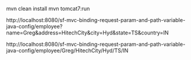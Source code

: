 mvn clean install
mvn tomcat7:run

http://localhost:8080/sf-mvc-binding-request-param-and-path-variable-java-config/employee?name=Greg&address=HitechCity&city=Hyd&state=TS&country=IN

http://localhost:8080/sf-mvc-binding-request-param-and-path-variable-java-config/employee/Greg/HitechCity/Hyd/TS/IN

